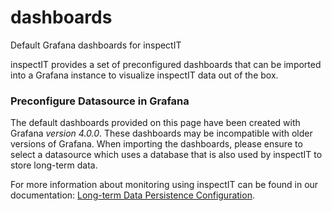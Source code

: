 # dashboards
Default Grafana dashboards for inspectIT

inspectIT provides a set of preconfigured dashboards that can be imported into a Grafana instance to visualize inspectIT data out of the box.

### Preconfigure Datasource in Grafana
The default dashboards provided on this page have been created with Grafana *version 4.0.0*. These dashboards may be incompatible with older versions of Grafana.
When importing the dashboards, please ensure to select a datasource which uses a database that is also used by inspectIT to store long-term data.

For more information about monitoring using inspectIT can be found in our documentation: [Long-term Data Persistence Configuration](https://inspectit-performance.atlassian.net/wiki/display/DOC17/Long-term+Data+Persistence+Configuration).